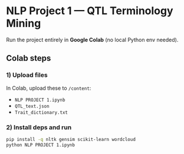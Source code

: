 # NLP Project 1 — QTL Terminology Mining 

Run the project entirely in **Google Colab** (no local Python env needed).

## Colab steps

### 1) Upload files
In Colab, upload these to `/content`:
- `NLP PROJECT 1.ipynb`
- `QTL_text.json`
- `Trait_dictionary.txt`

### 2) Install deps and run
```bash
pip install -q nltk gensim scikit-learn wordcloud
python NLP PROJECT 1.ipynb

